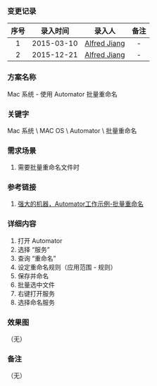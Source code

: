 ### 变更记录

| 序号 | 录入时间 | 录入人 | 备注 |
|:--------:|:--------:|:--------:|:--------:|
| 1 | 2015-03-10 | [Alfred Jiang](https://github.com/viktyz) | - |
| 2 | 2015-12-21 | [Alfred Jiang](https://github.com/viktyz) | - |

### 方案名称

Mac 系统 - 使用 Automator 批量重命名

### 关键字

Mac 系统 \ MAC OS \ Automator \ 批量重命名

### 需求场景

1. 需要批量重命名文件时

### 参考链接

1. [强大的机器，Automator工作示例-批量重命名](http://keben.diandian.com/post/2011-08-09/3698868)

### 详细内容

1. 打开 Automator
2. 选择 “服务”
3. 查询 “重命名”
4. 设定重命名规则（应用范围 - 规则）
5. 保存并命名
6. 批量选中文件
7. 右键打开服务
8. 选择命名服务

### 效果图
（无）

### 备注
（无）